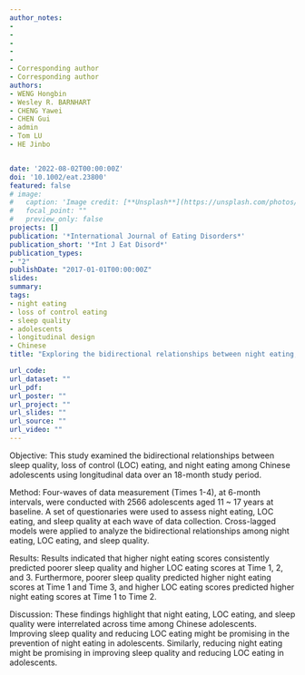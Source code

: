 ```yaml
---
author_notes:
- 
- 
-
-
-
- Corresponding author
- Corresponding author
authors:
- WENG Hongbin
- Wesley R. BARNHART
- CHENG Yawei
- CHEN Gui
- admin
- Tom LU
- HE Jinbo


date: '2022-08-02T00:00:00Z'
doi: '10.1002/eat.23800'
featured: false
# image:
#   caption: 'Image credit: [**Unsplash**](https://unsplash.com/photos/jdD8gXaTZsc)'
#   focal_point: ""
#   preview_only: false
projects: []
publication: '*International Journal of Eating Disorders*'
publication_short: '*Int J Eat Disord*'
publication_types:
- "2"
publishDate: "2017-01-01T00:00:00Z"
slides:
summary:
tags:
- night eating
- loss of control eating
- sleep quality
- adolescents
- longitudinal design
- Chinese
title: "Exploring the bidirectional relationships between night eating, loss of control eating, and sleep quality in Chinese adolescents: A four-wave cross-lagged study"

url_code:
url_dataset: ""
url_pdf:
url_poster: ""
url_project: ""
url_slides: ""
url_source: ""
url_video: ""
---
```

Objective: This study examined the bidirectional relationships between sleep quality, loss of
control (LOC) eating, and night eating among Chinese adolescents using longitudinal data over
an 18-month study period.

Method: Four-waves of data measurement (Times 1-4), at 6-month intervals, were conducted
with 2566 adolescents aged 11 ~ 17 years at baseline. A set of questionaries were used to assess
night eating, LOC eating, and sleep quality at each wave of data collection. Cross-lagged models
were applied to analyze the bidirectional relationships among night eating, LOC eating, and
sleep quality.

Results: Results indicated that higher night eating scores consistently predicted poorer sleep
quality and higher LOC eating scores at Time 1, 2, and 3. Furthermore, poorer sleep quality
predicted higher night eating scores at Time 1 and Time 3, and higher LOC eating scores
predicted higher night eating scores at Time 1 to Time 2.

Discussion: These findings highlight that night eating, LOC eating, and sleep quality were
interrelated across time among Chinese adolescents. Improving sleep quality and reducing LOC
eating might be promising in the prevention of night eating in adolescents. Similarly, reducing
night eating might be promising in improving sleep quality and reducing LOC eating in
adolescents.
